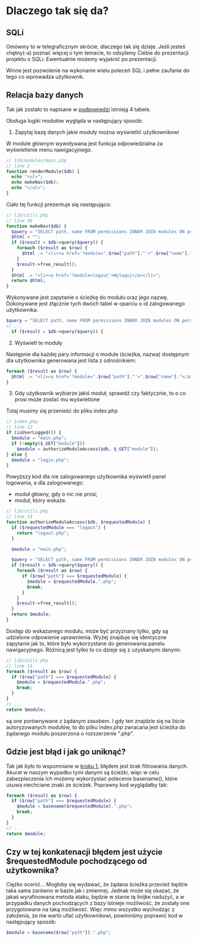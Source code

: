 # Dlaczego tak się da?

## SQLi

Omówmy to w telegraficznym skrócie, dlaczego tak się dzieje. Jeśli jesteś chętny(-a) poznać więcej o tym temacie, to odsyłamy Ciebie do prezentacji projektu o SQLi. Ewentualnie możemy wyjaśnić po prezentacji.

Winne jest pozwolenie na wykonanie wielu poleceń SQL i pełne zaufanie do tego co wprowadza użytkownik.

## Relacja bazy danych

Tak jak zostało to napisane w [podpowiedzi](3_1_hint.md) istnieją 4 tabele.

Obsługa logiki modułów wygląda w następujący sposób:

1. Zapytaj bazę danych jakie moduły można wyświetlić użytkownikowi

W module głównym wywoływana jest funkcja odpowiedzialna za wyświetlenie menu nawigacyjnego.

```php
// lib/modules/main.php
// line 2
function renderModule($db) {
  echo "<ul>";
  echo makeNav($db);
  echo "</ul>";
}
```

Ciało tej funkcji prezentuje się następująco:

```php
// lib/utils.php
// line 36
function makeNav($db) {
  $query = "SELECT path, name FROM permissions INNER JOIN modules ON permissions.module_id = modules.id WHERE permissions.user_id = ".getLoggedUserId();
  $html = "";
  if ($result = $db->query($query)) {
    foreach ($result as $row) {
      $html .= "<li><a href='?module=".$row["path"]."'>".$row["name"]."</a></li>";
    }
    $result->free_result();
  }
  $html .= "<li><a href='?module=logout'>Wyloguj</a></li>";
  return $html;
}
```

Wykonywane jest zapytanie o ścieżkę do modułu oraz jego nazwę. Dokonywane jest złącznie tych dwóch tabel w oparciu o id zalogowanego użytkownika.

```php
$query = "SELECT path, name FROM permissions INNER JOIN modules ON permissions.module_id = modules.id WHERE permissions.user_id = ".getLoggedUserId();
// ...
  if ($result = $db->query($query)) {
```

2. Wyświetl te moduły

Następnie dla każdej pary informacji o module (ścieżka, nazwa) dostępnym dla użytkownika generowana jest lista z odnośnikiem:

```php
foreach ($result as $row) {
  $html .= "<li><a href='?module=".$row["path"]."'>".$row["name"]."</a></li>";
}
```

3. Gdy użytkownik wybierze jakiś moduł, sprawdź czy faktycznie, to o co prosi może zostać mu wyświetlone

Tutaj musimy się przenieść do pliku index.php

```php
// index.php
// line 12
if (isUserLogged()) {
  $module = "main.php";
  if (!empty($_GET["module"]))
    $module = authorizeModuleAccess($db, $_GET["module"]);
} else {
  $module = "login.php";
}
```

Powyższy kod dla nie zalogowanego użytkownika wyświetli panel logowania, a dla zalogowanego:

- moduł główny, gdy o nic nie prosi;
- moduł, który wskaże.

```php
// lib/utils.php
// line 14
function authorizeModuleAccess($db, $requestedModule) {
  if ($requestedModule === "logout") {
    return "logout.php";
  }

  $module = "main.php";

  $query = "SELECT path, name FROM permissions INNER JOIN modules ON permissions.module_id = modules.id WHERE permissions.user_id = ".getLoggedUserId();
  if ($result = $db->query($query)) {
    foreach ($result as $row) {
      if ($row["path"] === $requestedModule) {
        $module = $requestedModule.".php";
        break;
      }
    }
    $result->free_result();
  }
  return $module;
}
```

Dostęp do wskazanego modułu, może być przyznany tylko, gdy są udzielone odpowienie uprawnienia. Wyżej znajduje się identyczne zapytanie jak to, które było wykorzystane do generowania panelu nawigacyjnego. Różnicą jest tylko to co dzieje się z uzyskanymi danymi:

```php
// lib/utils.php
// line 14
foreach ($result as $row) {
  if ($row["path"] === $requestedModule) {
    $module = $requestedModule.".php";
    break;
  }
}
// ...
return $module;
```

są one porównywane z żądanym zasobem. I gdy ten znajdzie się na liście autoryzowanych modułów, to do pliku index.php zwracana jest ścieżka do żądanego modułu poszerzona o rozszerzenie ".php".

## Gdzie jest błąd i jak go uniknąć?

Tak jak było to wspomniane w [kroku 1.](1_mechanics.md#jak-temu-zaradzić) błędem jest brak filtrowania danych. Akurat w naszym wypadku tymi danymi są ścieżki, więc w celu zabezpieczenia ich możemy wykorzystać polecenie basename(), które usuwa niechciane znaki ze ścieżek. Poprawny kod wyglądałby tak:

```php
foreach ($result as $row) {
  if ($row["path"] === $requestedModule) {
    $module = basename($requestedModule).".php";
    break;
  }
}
// ...
return $module;
```

## Czy w tej konkatenacji błędem jest użycie $requestedModule pochodzącego od użytkownika?

Ciężko ocenić... Mogłoby się wydawać, że żądana ścieżka przecież będzie taka sama zarówno w bazie jak i zmiennej. Jednak może się okazać, że jakaś wyrafinowana metoda ataku, będzie w stanie tę linijke nadużyć, a w przypadku danych pochodzących z bazy istnieje możliwość, że zostały one przygotowane na taką możliwość. Więc mimo wszystko wychodząc z założenia, że nie warto ufać użytkownikowi, powinniśmy poprawić kod w następujący sposób:

```php
$module = basename($row["path"]).".php";
```
